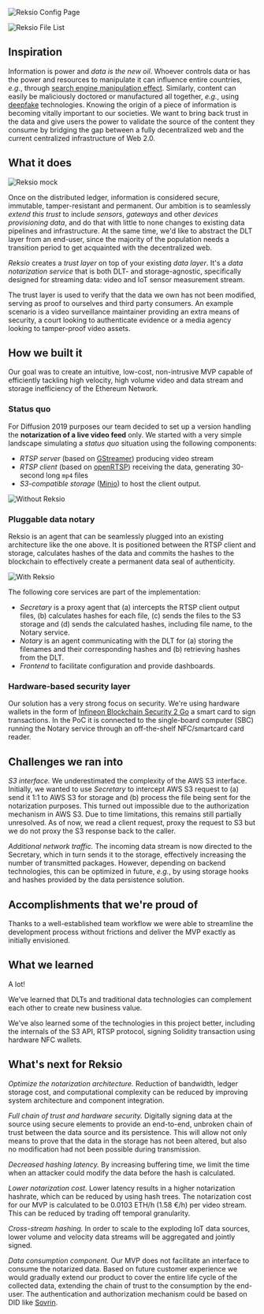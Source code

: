 ![Reksio Config Page](https://i.imgur.com/2DSUyjE.png)

![Reksio File List](https://i.imgur.com/wIdXzmd.png)

## Inspiration
Information is power and _data is the new oil_. Whoever controls data or has the power and resources to manipulate it can influence entire countries, _e.g._, through [search engine manipulation effect](https://en.wikipedia.org/wiki/Search_engine_manipulation_effect).  Similarly, content can easily be maliciously doctored or manufactured all together, _e.g._, using [deepfake](https://en.wikipedia.org/wiki/Deepfake) technologies. Knowing the origin of a piece of information is becoming vitally important to our societies. We want to bring back trust in the data and give users the power to validate the source of the content they consume by bridging the gap between a fully decentralized web and the current centralized infrastructure of Web 2.0.

## What it does
![Reksio mock](https://i.imgur.com/uuoyC7R.png)

Once on the distributed ledger, information is considered secure, immutable, tamper-resistant and permanent. Our ambition is to seamlessly _extend this trust_ to include _sensors_, _gateways_ and other _devices provisioning data_, and do that with little to none changes to existing data pipelines and infrastructure. At the same time, we'd like to abstract the DLT layer from an end-user, since the majority of the population needs a transition period to get acquainted with the decentralized web.

_Reksio_ creates a _trust layer_ on top of your existing _data layer_. It's a _data notarization service_ that is both DLT- and storage-agnostic, specifically designed for streaming data: video and IoT sensor measurement stream. 

The trust layer is used to verify that the data we own has not been modified, serving as proof to ourselves and third party consumers. An example scenario is a video surveillance maintainer providing an extra means of security, a court looking to authenticate evidence or a media agency looking to tamper-proof video assets.


## How we built it

Our goal was to create an intuitive, low-cost, non-intrusive MVP capable of efficiently tackling high velocity, high volume video and data stream and storage inefficiency of the Ethereum Network.

### Status quo
For Diffusion 2019 purposes our team decided to set up a version handling the **notarization of a live video feed** only. We started with a very simple landscape simulating a _status quo_ situation using the following components:
* _RTSP server_ (based on [GStreamer](https://gstreamer.freedesktop.org/)) producing video stream
* _RTSP client_ (based on [openRTSP](http://www.live555.com/openRTSP/)) receiving the data, generating 30-second long `mp4` files
* _S3-compatible storage_ ([Minio](https://min.io/)) to host the client output.

![Without Reksio](https://i.imgur.com/5qdH2IU.jpg)

### Pluggable data notary
Reksio is an agent that can be seamlessly plugged into an existing architecture like the one above. It is positioned between the RTSP client and storage, calculates hashes of the data and commits the hashes to the blockchain to effectively create a permanent data seal of authenticity.

![With Reksio](https://i.imgur.com/53XN2At.jpg)

The following core services are part of the implementation:
* _Secretary_ is a proxy agent that (a) intercepts the RTSP client output files, (b) calculates hashes for each file, (c) sends the files to the S3 storage and (d) sends the calculated hashes, including file name, to the Notary service.
* _Notary_ is an agent communicating with the DLT for (a) storing the filenames and their corresponding hashes and (b) retrieving hashes from the DLT.
* _Frontend_ to facilitate configuration and provide dashboards.

### Hardware-based security layer
Our solution has a very strong focus on security. We're using hardware wallets in the form of [Infineon Blockchain Security 2 Go](https://www.infineon.com/cms/en/product/security-smart-card-solutions/blockchain-security-2go/) a smart card to sign transactions. In the PoC it is connected to the single-board computer (SBC) running the Notary service through an off-the-shelf NFC/smartcard card reader.

## Challenges we ran into
_S3 interface._ We underestimated the complexity of the AWS S3 interface. Initially, we wanted to use _Secretary_ to intercept AWS S3 request to (a) send it 1:1 to AWS S3 for storage and (b) process the file being sent for the notarization purposes. This turned out impossible due to the authorization mechanism in AWS S3. Due to time limitations, this remains still partially unresolved. As of now, we read a client request, proxy the request to S3 but we do not proxy the S3 response back to the caller.

_Additional network traffic._ The incoming data stream is now directed to the Secretary, which in turn sends it to the storage, effectively increasing the number of transmitted packages. However, depending on backend technologies, this can be optimized in future, _e.g._, by using storage hooks and hashes provided by the data persistence solution.

## Accomplishments that we're proud of

Thanks to a well-established team workflow we were able to streamline the development process without frictions and deliver the MVP exactly as initially envisioned.

## What we learned

A lot!

We’ve learned that DLTs and traditional data technologies can complement each other to create new business value.

We’ve also learned some of the technologies in this project better, including the internals of the S3 API, RTSP protocol, signing Solidity transaction using hardware NFC wallets.

## What's next for Reksio

_Optimize the notarization architecture._ Reduction of bandwidth, ledger storage cost, and computational complexity can be reduced by improving system architecture and component integration.

_Full chain of trust and hardware security._ Digitally signing data at the source using secure elements to provide an end-to-end, unbroken chain of trust between the data source and its persistence. This will allow not only means to prove that the data in the storage has not been altered, but also no modification had not been possible during transmission.

_Decreased hashing latency._ By increasing buffering time, we limit the time when an attacker could modify the data before the hash is calculated.

_Lower notarization cost._ Lower latency results in a higher notarization hashrate, which can be reduced by using hash trees. The notarization cost for our MVP is calculated to be 0.0103 ETH/h (1.58 €/h) per video stream. This can be reduced by trading off temporal granularity.

_Cross-stream hashing._ In order to scale to the exploding IoT data sources, lower volume and velocity data streams will be aggregated and jointly signed.

_Data consumption component._ Our MVP does not facilitate an interface to consume the notarized data. Based on future customer experience we would gradually extend our product to cover the entire life cycle of the collected data, extending the chain of trust to the consumption by the end-user. The authentication and authorization mechanism could be based on DID like [Sovrin](https://sovrin.org/).